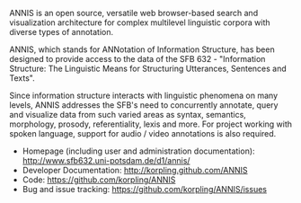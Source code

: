 ANNIS is an open source, versatile web browser-based search and visualization architecture for complex multilevel linguistic corpora with diverse types of annotation.

ANNIS, which stands for ANNotation of Information Structure, has been designed to provide access to the data of the SFB 632 - "Information Structure: The Linguistic Means for Structuring Utterances, Sentences and Texts".

Since information structure interacts with linguistic phenomena on many levels, ANNIS addresses the SFB's need to concurrently annotate, query and visualize data from such varied areas as syntax, semantics, morphology, prosody, referentiality, lexis and more. For project working with spoken language, support for audio / video annotations is also required.

* Homepage (including user and administration documentation): http://www.sfb632.uni-potsdam.de/d1/annis/
* Developer Documentation: http://korpling.github.com/ANNIS
* Code: https://github.com/korpling/ANNIS
* Bug and issue tracking: https://github.com/korpling/ANNIS/issues

